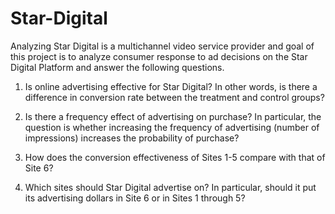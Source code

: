 # Star-Digital
Analyzing 
Star Digital is a multichannel video service provider and goal of this project is to analyze consumer response to ad decisions on the Star Digital Platform and answer the following questions.

1. Is online advertising effective for Star Digital? In other words, is there a difference in conversion rate between the treatment and control groups?

2. Is there a frequency effect of advertising on purchase? In particular, the question is whether increasing the frequency of advertising (number of impressions) increases the probability of purchase? 

3. How does the conversion effectiveness of Sites 1-5 compare with that of Site 6?

4. Which sites should Star Digital advertise on? In particular, should it put its advertising dollars in Site 6 or in Sites 1 through 5?

